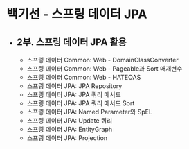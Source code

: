 # 백기선 - 스프링 데이터 JPA
- 2부. 스프링 데이터 JPA 활용
  -  
  - 스프링 데이터 Common: Web - DomainClassConverter
  - 스프링 데이터 Common: Web - Pageable과 Sort 매개변수
  - 스프링 데이터 Common: Web - HATEOAS
  - 스프링 데이터 JPA: JPA Repository
  - 스프링 데이터 JPA: JPA 쿼리 메서드
  - 스프링 데이터 JPA: JPA 쿼리 메서드 Sort
  - 스프링 데이터 JPA: Named Parameter와 SpEL
  - 스프링 데이터 JPA: Update 쿼리  
  - 스프링 데이터 JPA: EntityGraph
  - 스프링 데이터 JPA: Projection